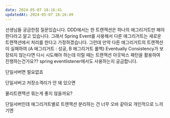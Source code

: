 ```yaml
---
date: 2024-05-07 18:16:41
updatedAt: 2024-05-07 18:16:49
---
```

선생님들 궁금한점 질문있습니다.
DDD에서는 한 트랜잭션은 하나의 애그리거트만 해야한다라고 알고 있습니다.
그래서 Spring Event를 사용해서 다른 애그리거트는 새로운 트랜잭션에서 처리를 한다고 가정하겠습니다.
그런데 만약 다른 애그리거트의 트랜잭션이 실패하여 (A 애그리거트 : 성공, B 애그리거트 롤백) Eventually Consistency가 보장되지 않는다면 다시 시도해야 하는데 
이럴 때는 트랜잭션 아웃박스 패턴을 활용하여 진행하는건가요??
spring eventlistener에서도 사용하는지 궁금합니다.

단일서버면 필요없죠

단일서버고 저장소격리가 안 돼 있으면

물리트랜잭션 묶는게 좋지 않을까요?

단일서버인데 애그리거트별로 트랜잭션 분리하는 건 너무 오바 같아요 개인적으로 느끼기엔